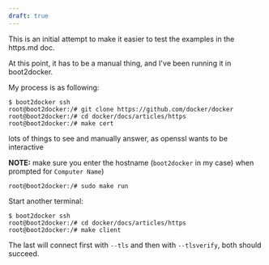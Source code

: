 ```yaml
---
draft: true
---
```


This is an initial attempt to make it easier to test the examples in the https.md
doc.

At this point, it has to be a manual thing, and I've been running it in boot2docker.

My process is as following:

    $ boot2docker ssh
    root@boot2docker:/# git clone https://github.com/docker/docker
    root@boot2docker:/# cd docker/docs/articles/https
    root@boot2docker:/# make cert

lots of things to see and manually answer, as openssl wants to be interactive

**NOTE:** make sure you enter the hostname (`boot2docker` in my case) when prompted for `Computer Name`)

    root@boot2docker:/# sudo make run

Start another terminal:

    $ boot2docker ssh
    root@boot2docker:/# cd docker/docs/articles/https
    root@boot2docker:/# make client

The last will connect first with `--tls` and then with `--tlsverify`, both should succeed.
